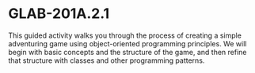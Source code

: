 # GLAB-201A.2.1
This guided activity walks you through the process of creating a simple adventuring game using object-oriented programming principles. We will begin with basic concepts and the structure of the game, and then refine that structure with classes and other programming patterns.
